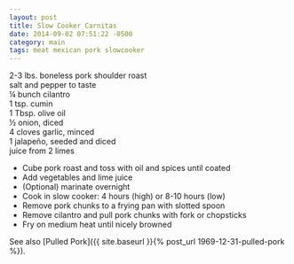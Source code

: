 ```yaml
---
layout: post
title: Slow Cooker Carnitas
date: 2014-09-02 07:51:22 -0500
category: main
tags: meat mexican pork slowcooker
---
```

2-3 lbs. boneless pork shoulder roast  
salt and pepper to taste  
¼ bunch cilantro  
1 tsp. cumin  
1 Tbsp. olive oil  
½ onion, diced  
4 cloves garlic, minced  
1 jalapeño, seeded and diced  
juice from 2 limes  

 * Cube pork roast and toss with oil and spices until coated
 * Add vegetables and lime juice
 * (Optional) marinate overnight
 * Cook in slow cooker: 4 hours (high) or 8-10 hours (low)
 * Remove pork chunks to a frying pan with slotted spoon
 * Remove cilantro and pull pork chunks with fork or chopsticks
 * Fry on medium heat until nicely browned

See also [Pulled Pork]({{ site.baseurl }}{% post_url 1969-12-31-pulled-pork %}).
